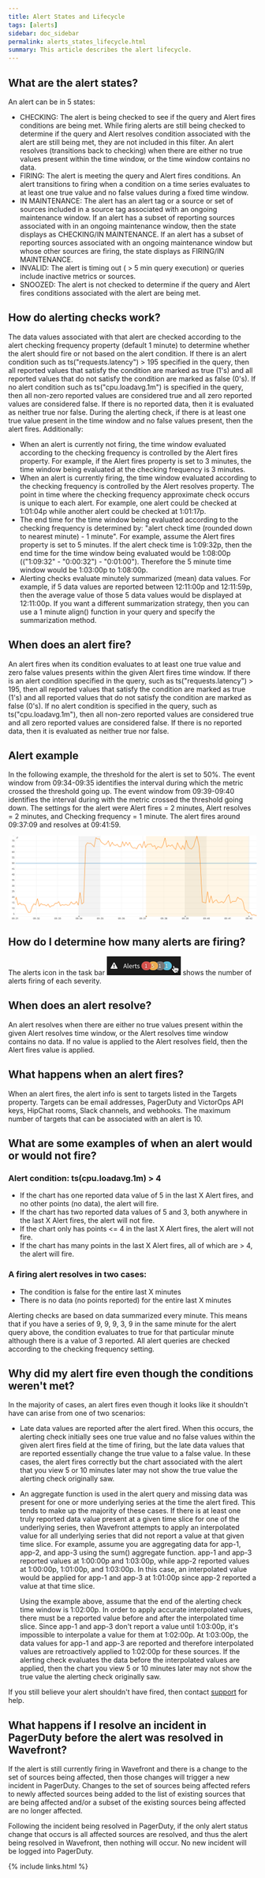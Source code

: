 ```yaml
---
title: Alert States and Lifecycle
tags: [alerts]
sidebar: doc_sidebar
permalink: alerts_states_lifecycle.html
summary: This article describes the alert lifecycle.
---
```


## What are the alert states?

An alert can be in 5 states:

- CHECKING: The alert is being checked to see if the query and Alert fires conditions are being met. While firing alerts are still being checked to determine if the query and Alert resolves condition associated with the alert are still being met, they are not included in this filter.  An alert resolves (transitions back to checking) when there are either no true values present within the time window, or the time window contains no data.
- FIRING: The alert is meeting the query and Alert fires conditions. An alert transitions to firing when a condition on a time series evaluates to at least one true value and no false values during a fixed time window.
- IN MAINTENANCE: The alert has an alert tag or a source or set of sources included in a source tag associated with an ongoing maintenance window. If an alert has a subset of reporting sources associated with in an ongoing maintenance window, then the state displays as CHECKING/IN MAINTENANCE. If an alert has a subset of reporting sources associated with an ongoing maintenance window but whose other sources are firing, the state displays as FIRING/IN MAINTENANCE.
- INVALID: The alert is timing out ( > 5 min query execution) or queries include inactive metrics or sources.
- SNOOZED: The alert is not checked to determine if the query and Alert fires conditions associated with the alert are being met.

## How do alerting checks work?

The data values associated with that alert are checked according to the alert checking frequency property (default 1 minute) to determine whether the alert should fire or not based on the alert condition. If there is an alert condition such as ts("requests.latency") > 195 specified in the query, then all reported values that satisfy the condition are marked as true (1's) and all reported values that do not satisfy the condition are marked as false (0's). If no alert condition such as ts("cpu.loadavg.1m") is specified in the query, then all non-zero reported values are considered true and all zero reported values are considered false. If there is no reported data, then it is evaluated as neither true nor false. During the alerting check, if there is at least one true value present in the time window and no false values present, then the alert fires. Additionally:

- When an alert is currently not firing, the time window evaluated according to the checking frequency is controlled by the Alert fires property. For example, if the Alert fires property is set to 3 minutes, the time window being evaluated at the checking frequency is 3 minutes.
- When an alert is currently firing, the time window evaluated according to the checking frequency is controlled by the Alert resolves property.
The point in time where the checking frequency approximate check occurs is unique to each alert. For example, one alert could be checked at 1:01:04p while another alert could be checked at 1:01:17p.
- The end time for the time window being evaluated according to the checking frequency is determined by: "alert check time (rounded down to nearest minute) - 1 minute". For example, assume the Alert fires property is set to 5 minutes. If the alert check time is 1:09:32p, then the end time for the time window being evaluated would be 1:08:00p (("1:09:32" - "0:00:32") - "0:01:00"). Therefore the 5 minute time window would be 1:03:00p to 1:08:00p.
- Alerting checks evaluate minutely summarized (mean) data values. For example, if 5 data values are reported between 12:11:00p and 12:11:59p, then the average value of those 5 data values would be displayed at 12:11:00p. If you want a different summarization strategy, then you can use a 1 minute align() function in your query and specify the summarization method.

## When does an alert fire?

An alert fires when its condition evaluates to at least one true value and zero false values presents within the given Alert fires time window. If there is an alert condition specified in the query, such as ts("requests.latency") > 195, then all reported values that satisfy the condition are marked as true (1's) and all reported values that do not satisfy the condition are marked as false (0's). If no alert condition is specified in the query, such as ts("cpu.loadavg.1m"), then all non-zero reported values are considered true and all zero reported values are considered false. If there is no reported data, then it is evaluated as neither true nor false.

## Alert example

In the following example, the threshold for the alert is set to 50%. The event window from 09:34-09:35 identifies the interval during which the metric crossed the threshold going up. The event window from 09:39-09:40 identifies the interval during with the metric crossed the threshold going down. The settings for the alert were Alert fires = 2 minutes, Alert resolves = 2 minutes, and Checking frequency = 1 minute. The alert fires around 09:37:09 and resolves at 09:41:59.

![Alert fires](images/alert_fire.png)

## How do I determine how many alerts are firing?

The alerts icon in the task bar ![number of alerts](images/alerts.png) shows the number of alerts firing of each severity.

## When does an alert resolve?

An alert resolves when there are either no true values present within the given Alert resolves time window, or the Alert resolves time window contains no data. If no value is applied to the Alert resolves field, then the Alert fires value is applied.

## What happens when an alert fires?

When an alert fires, the alert info is sent to targets listed in the Targets property. Targets can be email addresses, PagerDuty and VictorOps API keys, HipChat rooms, Slack channels, and webhooks. The maximum number of targets that can be associated with an alert is 10.

## What are some examples of when an alert would or would not fire?

### Alert condition: ts(cpu.loadavg.1m) > 4
- If the chart has one reported data value of 5 in the last X Alert fires, and no other points (no data), the alert will fire.
- If the chart has two reported data values of 5 and 3, both anywhere in the last X Alert fires, the alert will not fire.
- If the chart only has points <= 4 in the last X Alert fires, the alert will not fire.
- If the chart has many points in the last X Alert fires, all of which are > 4, the alert will fire.

### A firing alert resolves in two cases:
- The condition is false for the entire last X minutes
- There is no data (no points reported) for the entire last X minutes

Alerting checks are based on data summarized every minute.  This means that if you have a series of 9, 9, 9, 3, 9 in the same minute for the alert query above, the condition evaluates to true for that particular minute although there is a value of 3 reported. All alert queries are checked according to the checking frequency setting.

## Why did my alert fire even though the conditions weren't met?

In the majority of cases, an alert fires even though it looks like it shouldn't have can arise from one of two scenarios:

- Late data values are reported after the alert fired. When this occurs, the alerting check initially sees one true value and no false values within the given alert fires field at the time of firing, but the late data values that are reported essentially change the true value to a false value. In these cases, the alert fires correctly but the chart associated with the alert that you view 5 or 10 minutes later may not show the true value the alerting check originally saw.
- An aggregate function is used in the alert query and missing data was present for one or more underlying series at the time the alert fired. This tends to make up the majority of these cases. If there is at least one truly reported data value present at a given time slice for one of the underlying series, then Wavefront attempts to apply an interpolated value for all underlying series that did not report a value at that given time slice. For example, assume you are aggregating data for app-1, app-2, and app-3 using the sum() aggregate function. app-1 and app-3 reported values at 1:00:00p and 1:03:00p, while app-2 reported values at 1:00:00p, 1:01:00p, and 1:03:00p. In this case, an interpolated value would be applied for app-1 and app-3 at 1:01:00p since app-2 reported a value at that time slice.

    Using the example above, assume that the end of the alerting check time window is 1:02:00p. In order to apply accurate interpolated values, there must be a reported value before and after the interpolated time slice. Since app-1 and app-3 don't report a value until 1:03:00p, it's impossible to interpolate a value for them at 1:02:00p. At 1:03:00p, the data values for app-1 and app-3 are reported and therefore interpolated values are retroactively applied to 1:02:00p for these sources. If the alerting check evaluates the data before the interpolated values are applied, then the chart you view 5 or 10 minutes later may not show the true value the alerting check originally saw.

If you still believe your alert shouldn't have fired, then contact [support](mailto:support@wavefront.com) for help.

## What happens if I resolve an incident in PagerDuty before the alert was resolved in Wavefront?

If the alert is still currently firing in Wavefront and there is a change to the set of sources being affected, then those changes will trigger a new incident in PagerDuty. Changes to the set of sources being affected refers to newly affected sources being added to the list of existing sources that are being affected and/or a subset of the existing sources being affected are no longer affected.

Following the incident being resolved in PagerDuty, if the only alert status change that occurs is all affected sources are resolved, and thus the alert being resolved in Wavefront, then nothing will occur. No new incident will be logged into PagerDuty.



{% include links.html %}
